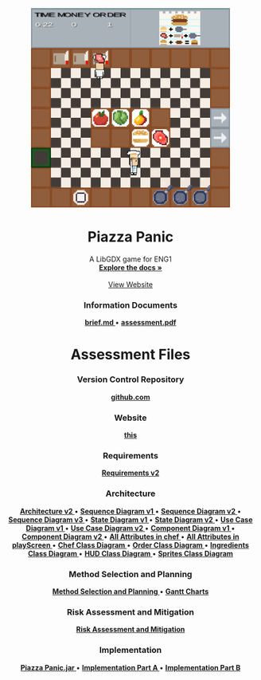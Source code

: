 <div align="center">
  <a href="https://github.com/team13eng1/piazza-panic/">
    <img src="./assets/Capture.PNG" alt="Logo" width="400" height="400">
  </a>

  <h1 align="center">Piazza Panic</h1>

  <p align="center">
    A LibGDX game for ENG1
    <br />
    <a href="https://github.com/team13eng1/piazza-panic"><strong>Explore the docs »</strong></a>
    <br />
    <br />
    <a href="https://team13eng1.github.io/">View Website</a>
  </p>
</div>



<h3 align="center">Information Documents</h3>
<p align="center">
  <a href="./files/info/brief.md"><strong> brief.md </strong></a>
  •
  <a href="./files/info/eng1-team-assessment-1.pdf"><strong> assessment.pdf </strong></a>
</p>
<h1 align="center">Assessment Files</h1>

<h3 align="center">Version Control Repository</h3>
<p align="center">
  <a href="https://github.com/team13eng1/piazza-panic"><strong>github.com</strong></a>
<p>
<h3 align="center">Website</h3>
<p align="center">
  <a href="https://team13eng1.github.io/"><strong>this</strong></a>
</p>
<h3 align="center">Requirements</h3>
<p align="center">
  <a href="./files/assessment/Requirements v2.pdf"><strong>Requirements v2</strong></a>
</p>
<h3 align="center">Architecture</h3>
<p align="center">
  <a href="./files/assessment/Architecture v2.pdf"><strong> Architecture v2 </strong></a>
  •
  <a href="./files/assessment/Sequence Diagram v1.pdf"><strong> Sequence Diagram v1 </strong></a>
  •
  <a href="./files/assessment/Sequence Diagram v2.pdf"><strong> Sequence Diagram v2 </strong></a>
  •
  <a href="./files/assessment/Sequence Diagram v3.pdf"><strong> Sequence Diagram v3 </strong></a>
  •
  <a href="./files/assessment/State Diagram v1.pdf"><strong> State Diagram v1 </strong></a>
  •
  <a href="./files/assessment/State Diagram v2.pdf"><strong> State Diagram v2 </strong></a>
  •
  <a href="./files/assessment/Use Case Diagram v1.pdf"><strong> Use Case Diagram v1 </strong></a>
  •
  <a href="./files/assessment/Use Case Diagram v2.pdf"><strong> Use Case Diagram v2 </strong></a>
  •
  <a href="./files/assessment/Component Diagram v1.pdf"><strong> Component Diagram v1 </strong></a>
  •
  <a href="./files/assessment/Component Diagram v2.pdf"><strong> Component Diagram v2 </strong></a>
  •
  <a href="./files/assessment/All Attributes in chef.pdf"><strong> All Attributes in chef </strong></a>
  •
  <a href="./files/assessment/All Attributes in playScreen.pdf"><strong> All Attributes in playScreen </strong></a>
  •
  <a href="./files/assessment/Chef Class Diagram.pdf"><strong> Chef Class Diagram </strong></a>
  •
  <a href="./files/assessment/Order Class Diagram.pdf"><strong> Order Class Diagram </strong></a>
  •
  <a href="./files/assessment/Ingredients Class Diagram.pdf"><strong> Ingredients Class Diagram </strong></a>
  •
  <a href="./files/assessment/HUD Class Diagram.pdf"><strong> HUD Class Diagram </strong></a>
  •
  <a href="./files/assessment/Sprites Class Diagram.pdf"><strong> Sprites Class Diagram </strong></a>
</p>
<h3 align="center">Method Selection and Planning</h3>
<p align="center">
  <a href="./files/assessment/Method Selection and Planning.pdf"><strong> Method Selection and Planning </strong></a>
  •
  <a href="GANTT"><strong> Gantt Charts </strong></a>
</p>
<h3 align="center">Risk Assessment and Mitigation</h3>
<p align="center">
  <a href="./files/assessment/Risk Assessment and Mitigation v2.pdf"><strong>Risk Assessment and Mitigation</strong></a>
</p>
<h3 align="center">Implementation</h3>
<p align="center">
  <a href="./files/assessment/Piazza Panic.jar" download><strong> Piazza Panic.jar </strong></a>
  •
  <a href="./files/assessment/piazza-panic-main (1).zip" download><strong> Implementation Part A </strong></a>
  •
  <a href=".files/assessment/Implementation Part B.pdf"><strong> Implementation Part B </strong></a>
</p>
